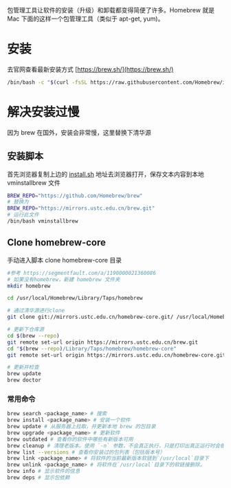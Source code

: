 包管理工具让软件的安装（升级）和卸载都变得简便了许多。Homebrew 就是 Mac 下面的这样一个包管理工具（类似于 apt-get, yum)。

# **安装**

去官网查看最新安装方式 [https://brew.sh/](https://brew.sh/)

```bash
/bin/bash -c "$(curl -fsSL https://raw.githubusercontent.com/Homebrew/install/master/install.sh)"
```

# 解决安装过慢

因为 brew 在国外，安装会非常慢，这里替换下清华源

## 安装脚本

首先浏览器复制上边的 [install.sh](http://install.sh) 地址去浏览器打开，保存文本内容到本地 vminstallbrew 文件

```bash
BREW_REPO="https://github.com/Homebrew/brew"
# 替换为
BREW_REPO="https://mirrors.ustc.edu.cn/brew.git"
# 运行此文件
/bin/bash vminstallbrew
```

## Clone homebrew-core

手动进入脚本 clone homebrew-core 目录

```bash
#参考 https://segmentfault.com/a/1190000021360086
# 如果没有homebrew，新建 homebrew 文件夹
mkdir homebrew

cd /usr/local/Homebrew/Library/Taps/homebrew

# 通过清华源进行clone
git clone git://mirrors.ustc.edu.cn/homebrew-core.git/ /usr/local/Homebrew/Library/Taps/homebrew/homebrew-core --depth=1

# 更新下仓库源
cd $(brew --repo)
git remote set-url origin https://mirrors.ustc.edu.cn/brew.git
cd "$(brew --repo)/Library/Taps/homebrew/homebrew-core"
git remote set-url origin https://mirrors.ustc.edu.cn/homebrew-core.git

# 更新并检查
brew update
brew doctor
```

### **常用命令**

```bash
brew search <package_name> # 搜索
brew install <package_name> # 安装一个软件
brew update # 从服务器上拉取，并更新本地 brew 的包目录
brew upgrade <package_name> # 更新软件
brew outdated # 查看你的软件中哪些有新版本可用
brew cleanup # 清理老版本。使用 `-n` 参数，不会真正执行，只是打印出真正运行时会做什么。
brew list --versions # 查看你安装过的包列表（包括版本号）
brew link <package_name> # 将软件的当前最新版本软链到`/usr/local`目录下
brew unlink <package_name> # 将软件在`/usr/local`目录下的软链接删除。
brew info # 显示软件的信息
brew deps # 显示包依赖
```